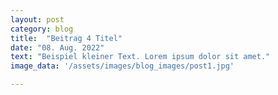 ```yaml
---
layout: post
category: blog
title:  "Beitrag 4 Titel"
date: "08. Aug. 2022"
text: "Beispiel kleiner Text. Lorem ipsum dolor sit amet."
image_data: '/assets/images/blog_images/post1.jpg'

---
```

